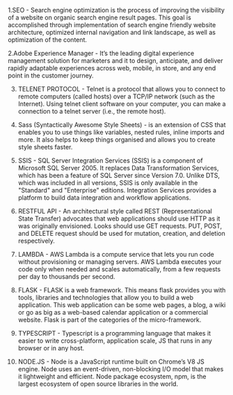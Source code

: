1.SEO -  Search engine optimization is the process of improving the visibility of a website on organic search engine result pages. This goal is accomplished through implementation of search engine friendly website architecture, optimized internal navigation and link landscape, as well as optimization of the content.

2.Adobe Experience Manager -  It’s the leading digital experience management solution for marketers and it to design, anticipate, and deliver rapidly adaptable experiences across web, mobile, in store, and any end point in the customer journey.

3. TELENET PROTOCOL -  Telnet is a protocol that allows you to connect to remote computers (called hosts) over a TCP/IP network (such as the Internet). Using telnet client software on your computer, you can make a connection to a telnet server (i.e., the remote host). 

4. Sass (Syntactically Awesome Style Sheets) - is an extension of CSS that enables you to use things like variables, nested rules, inline imports and more. It also helps to keep things organised and allows you to create style sheets faster.

5. SSIS - SQL Server Integration Services (SSIS) is a component of Microsoft SQL Server 2005. It replaces Data Transformation Services, which has been a feature of SQL Server since Version 7.0. Unlike DTS, which was included in all versions, SSIS is only available in the "Standard" and "Enterprise" editions. Integration Services provides a platform to build data integration and workflow applications.

6. RESTFUL API -  An architectural style called REST (Representational State Transfer) advocates that web applications should use HTTP as it was originally envisioned. Looks should use GET requests. PUT, POST, and DELETE request should be used for mutation, creation, and deletion respectively.

7. LAMBDA - AWS Lambda is a compute service that lets you run code without provisioning or managing servers. AWS Lambda executes your code only when needed and scales automatically, from a few requests per day to thousands per second.

8. FLASK - FLASK  is a web framework. This means flask provides you with tools, libraries and technologies that allow you to build a web application. This web application can be some web pages, a blog, a wiki or go as big as a web-based calendar application or a commercial website. Flask is part of the categories of the micro-framework.

9. TYPESCRIPT -  Typescript is a programming language that makes it easier to write cross-platform, application scale, JS that runs in any browser or in any host.

10. NODE.JS - Node is a JavaScript runtime built on Chrome’s V8 JS engine. Node uses an event-driven, non-blocking I/O model that makes it lightweight and efficient. Node package ecosystem, npm, is the largest ecosystem of open source libraries in the world.
